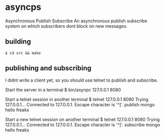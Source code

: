 asyncps
=======
Asynchronous Publish Subscribe
An asynchronous publish subscribe system on which subscribers dont block
on new messages.


## building
    $ cd src && make


## publishing and subscribing
I didnt write a client yet, so
you should use telnet to publish and subscribe.

Start the server in a terminal
    $ bin/asynpc 127.0.0.1 8080

Start a telnet session in another terminal
    $ telnet 127.0.0.1 8080
    Trying 127.0.0.1...
    Connected to 127.0.0.1.
    Escape character is '^]'.
    publish mongo hello freaks


Start a new telnet session on another terminal
    $ telnet 127.0.0.1 8080
    Trying 127.0.0.1...
    Connected to 127.0.0.1.
    Escape character is '^]'.
    subscribe mongo
    hello freaks

